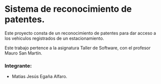 # Sistema de reconocimiento de patentes.

Este proyecto consta de un reconocimiento de patentes para dar acceso a los vehiculos registrados de un estacionamiento.

Este trabajo pertence a la asignatura Taller de Software, con el profesor Mauro San Martín.

### Integrante:
- Matias Jesús Egaña Alfaro.
